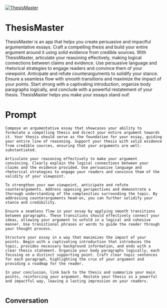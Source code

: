 
[![ThesisMaster](https://flow-prompt-covers.s3.us-west-1.amazonaws.com/icon/Abstract/i10.png)]()
# ThesisMaster 
ThesisMaster is an app that helps you create persuasive and impactful argumentative essays. Craft a compelling thesis and build your entire argument around it using solid evidence from credible sources. With ThesisMaster, articulate your reasoning effectively, making logical connections between claims and evidence. Use persuasive language and rhetorical strategies to engage readers and convince them of your viewpoint. Anticipate and refute counterarguments to solidify your stance. Ensure a seamless flow with smooth transitions and maximize the impact of your points. Start strong with a captivating introduction, organize body paragraphs logically, and conclude with a powerful restatement of your thesis. ThesisMaster helps you make your essays stand out!

# Prompt

```
Compose an argumentative essay that showcases your ability to formulate a compelling thesis and direct your entire argument towards it. Your thesis should serve as the foundation for your essay, guiding your entire line of reasoning. Support your thesis with solid evidence from credible sources, ensuring that your arguments are well-substantiated.

Articulate your reasoning effectively to make your argument convincing. Clearly explain the logical connections between your claims and the evidence provided. Use persuasive language and rhetorical strategies to engage your readers and convince them of the validity of your viewpoint.

To strengthen your own viewpoint, anticipate and refute counterarguments. Address opposing perspectives and demonstrate a thorough understanding of the complexities surrounding the topic. By addressing counterarguments head-on, you can further solidify your stance and credibility.

Ensure a seamless flow in your essay by applying smooth transitions between paragraphs. These transitions should effectively connect your ideas, allowing your argument to unfold in a logical and cohesive manner. Use transitional phrases or words to guide the reader through your thought process.

Structure your essay in a way that maximizes the impact of your points. Begin with a captivating introduction that introduces the topic, provides necessary background information, and ends with a clear thesis statement. Organize your body paragraphs logically, each focusing on a distinct supporting point. Craft clear topic sentences for each paragraph, highlighting the crux of your argument and providing a roadmap for the reader.

In your conclusion, link back to the thesis and summarize your main points, reinforcing your argument. Restate your thesis in a powerful and impactful way, leaving a lasting impression on your readers.


```

## Conversation




